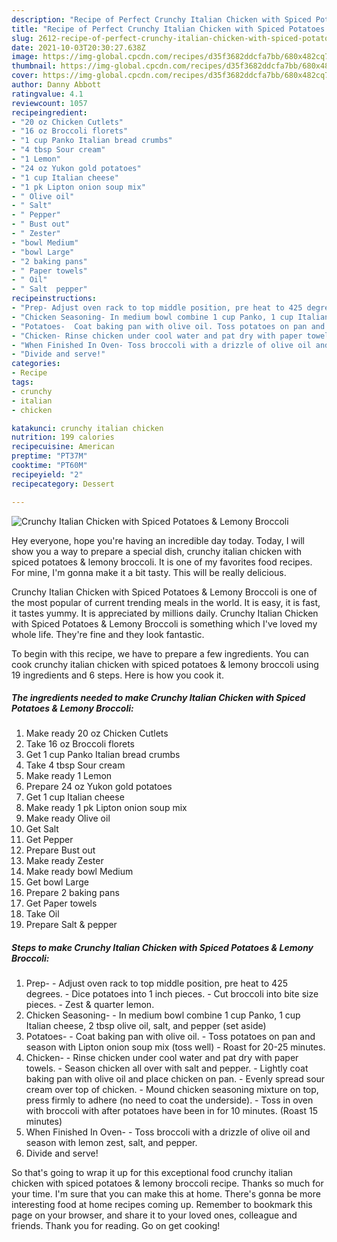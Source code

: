 ```yaml
---
description: "Recipe of Perfect Crunchy Italian Chicken with Spiced Potatoes &amp; Lemony Broccoli"
title: "Recipe of Perfect Crunchy Italian Chicken with Spiced Potatoes &amp; Lemony Broccoli"
slug: 2612-recipe-of-perfect-crunchy-italian-chicken-with-spiced-potatoes-and-amp-lemony-broccoli
date: 2021-10-03T20:30:27.638Z
image: https://img-global.cpcdn.com/recipes/d35f3682ddcfa7bb/680x482cq70/crunchy-italian-chicken-with-spiced-potatoes-lemony-broccoli-recipe-main-photo.jpg
thumbnail: https://img-global.cpcdn.com/recipes/d35f3682ddcfa7bb/680x482cq70/crunchy-italian-chicken-with-spiced-potatoes-lemony-broccoli-recipe-main-photo.jpg
cover: https://img-global.cpcdn.com/recipes/d35f3682ddcfa7bb/680x482cq70/crunchy-italian-chicken-with-spiced-potatoes-lemony-broccoli-recipe-main-photo.jpg
author: Danny Abbott
ratingvalue: 4.1
reviewcount: 1057
recipeingredient:
- "20 oz Chicken Cutlets"
- "16 oz Broccoli florets"
- "1 cup Panko Italian bread crumbs"
- "4 tbsp Sour cream"
- "1 Lemon"
- "24 oz Yukon gold potatoes"
- "1 cup Italian cheese"
- "1 pk Lipton onion soup mix"
- " Olive oil"
- " Salt"
- " Pepper"
- " Bust out"
- " Zester"
- "bowl Medium"
- "bowl Large"
- "2 baking pans"
- " Paper towels"
- " Oil"
- " Salt  pepper"
recipeinstructions:
- "Prep- Adjust oven rack to top middle position, pre heat to 425 degrees. Dice potatoes into 1 inch pieces. Cut broccoli into bite size pieces. Zest & quarter lemon."
- "Chicken Seasoning- In medium bowl combine 1 cup Panko, 1 cup Italian cheese, 2 tbsp olive oil, salt, and pepper (set aside)"
- "Potatoes-  Coat baking pan with olive oil. Toss potatoes on pan and season with Lipton onion soup mix (toss well) Roast for 20-25 minutes."
- "Chicken- Rinse chicken under cool water and pat dry with paper towels. Season chicken all over with salt and pepper.  Lightly coat baking pan with olive oil and place chicken on pan. Evenly spread sour cream over top of chicken. Mound chicken seasoning mixture on top, press firmly to adhere (no need to coat the underside). Toss in oven with broccoli with after potatoes have been in for 10 minutes. (Roast 15 minutes)"
- "When Finished In Oven- Toss broccoli with a drizzle of olive oil and season with lemon zest, salt, and pepper."
- "Divide and serve!"
categories:
- Recipe
tags:
- crunchy
- italian
- chicken

katakunci: crunchy italian chicken 
nutrition: 199 calories
recipecuisine: American
preptime: "PT37M"
cooktime: "PT60M"
recipeyield: "2"
recipecategory: Dessert

---
```



![Crunchy Italian Chicken with Spiced Potatoes & Lemony Broccoli](https://img-global.cpcdn.com/recipes/d35f3682ddcfa7bb/680x482cq70/crunchy-italian-chicken-with-spiced-potatoes-lemony-broccoli-recipe-main-photo.jpg)

Hey everyone, hope you're having an incredible day today. Today, I will show you a way to prepare a special dish, crunchy italian chicken with spiced potatoes & lemony broccoli. It is one of my favorites food recipes. For mine, I'm gonna make it a bit tasty. This will be really delicious.

Crunchy Italian Chicken with Spiced Potatoes & Lemony Broccoli is one of the most popular of current trending meals in the world. It is easy, it is fast, it tastes yummy. It is appreciated by millions daily. Crunchy Italian Chicken with Spiced Potatoes & Lemony Broccoli is something which I've loved my whole life. They're fine and they look fantastic.




To begin with this recipe, we have to prepare a few ingredients. You can cook crunchy italian chicken with spiced potatoes & lemony broccoli using 19 ingredients and 6 steps. Here is how you cook it.

<!--inarticleads1-->

##### The ingredients needed to make Crunchy Italian Chicken with Spiced Potatoes & Lemony Broccoli:

1. Make ready 20 oz Chicken Cutlets
1. Take 16 oz Broccoli florets
1. Get 1 cup Panko Italian bread crumbs
1. Take 4 tbsp Sour cream
1. Make ready 1 Lemon
1. Prepare 24 oz Yukon gold potatoes
1. Get 1 cup Italian cheese
1. Make ready 1 pk Lipton onion soup mix
1. Make ready  Olive oil
1. Get  Salt
1. Get  Pepper
1. Prepare  Bust out
1. Make ready  Zester
1. Make ready bowl Medium
1. Get bowl Large
1. Prepare 2 baking pans
1. Get  Paper towels
1. Take  Oil
1. Prepare  Salt & pepper




<!--inarticleads2-->

##### Steps to make Crunchy Italian Chicken with Spiced Potatoes & Lemony Broccoli:

1. Prep- - Adjust oven rack to top middle position, pre heat to 425 degrees. - Dice potatoes into 1 inch pieces. - Cut broccoli into bite size pieces. - Zest & quarter lemon.
1. Chicken Seasoning- - In medium bowl combine 1 cup Panko, 1 cup Italian cheese, 2 tbsp olive oil, salt, and pepper (set aside)
1. Potatoes-  - Coat baking pan with olive oil. - Toss potatoes on pan and season with Lipton onion soup mix (toss well) - Roast for 20-25 minutes.
1. Chicken- - Rinse chicken under cool water and pat dry with paper towels. - Season chicken all over with salt and pepper.  - Lightly coat baking pan with olive oil and place chicken on pan. - Evenly spread sour cream over top of chicken. - Mound chicken seasoning mixture on top, press firmly to adhere (no need to coat the underside). - Toss in oven with broccoli with after potatoes have been in for 10 minutes. (Roast 15 minutes)
1. When Finished In Oven- - Toss broccoli with a drizzle of olive oil and season with lemon zest, salt, and pepper.
1. Divide and serve!




So that's going to wrap it up for this exceptional food crunchy italian chicken with spiced potatoes & lemony broccoli recipe. Thanks so much for your time. I'm sure that you can make this at home. There's gonna be more interesting food at home recipes coming up. Remember to bookmark this page on your browser, and share it to your loved ones, colleague and friends. Thank you for reading. Go on get cooking!

